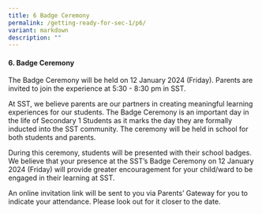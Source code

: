 ```yaml
---
title: 6 Badge Ceremony
permalink: /getting-ready-for-sec-1/p6/
variant: markdown
description: ""
---
```

#### 6. Badge Ceremony

The Badge Ceremony will be held on 12 January 2024 (Friday). Parents are invited to join the experience at 5:30 - 8:30 pm in SST. 

 At SST, we believe parents are our partners in creating meaningful learning experiences for our students. The Badge Ceremony is an important day in the life of Secondary 1 Students as it marks the day they are formally inducted into the SST community. The ceremony will be held in school for both students and parents. 

 During this ceremony, students will be presented with their school badges. We believe that your presence at the SST’s Badge Ceremony on 12 January 2024 (Friday) will provide greater encouragement for your child/ward to be engaged in their learning at SST.  

 An online invitation link will be sent to you via Parents’ Gateway for you to indicate your attendance. Please look out for it closer to the date.